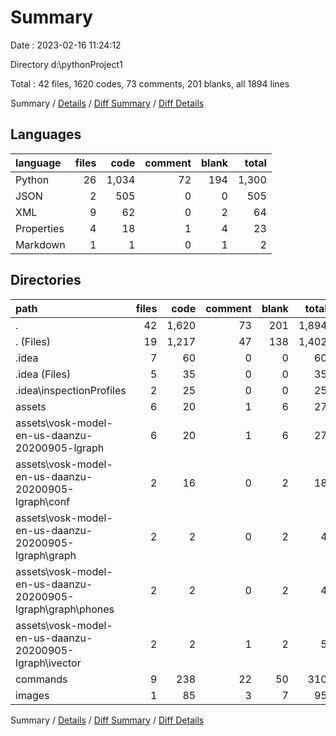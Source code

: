 # Summary

Date : 2023-02-16 11:24:12

Directory d:\\pythonProject1

Total : 42 files,  1620 codes, 73 comments, 201 blanks, all 1894 lines

Summary / [Details](details.md) / [Diff Summary](diff.md) / [Diff Details](diff-details.md)

## Languages
| language | files | code | comment | blank | total |
| :--- | ---: | ---: | ---: | ---: | ---: |
| Python | 26 | 1,034 | 72 | 194 | 1,300 |
| JSON | 2 | 505 | 0 | 0 | 505 |
| XML | 9 | 62 | 0 | 2 | 64 |
| Properties | 4 | 18 | 1 | 4 | 23 |
| Markdown | 1 | 1 | 0 | 1 | 2 |

## Directories
| path | files | code | comment | blank | total |
| :--- | ---: | ---: | ---: | ---: | ---: |
| . | 42 | 1,620 | 73 | 201 | 1,894 |
| . (Files) | 19 | 1,217 | 47 | 138 | 1,402 |
| .idea | 7 | 60 | 0 | 0 | 60 |
| .idea (Files) | 5 | 35 | 0 | 0 | 35 |
| .idea\\inspectionProfiles | 2 | 25 | 0 | 0 | 25 |
| assets | 6 | 20 | 1 | 6 | 27 |
| assets\\vosk-model-en-us-daanzu-20200905-lgraph | 6 | 20 | 1 | 6 | 27 |
| assets\\vosk-model-en-us-daanzu-20200905-lgraph\\conf | 2 | 16 | 0 | 2 | 18 |
| assets\\vosk-model-en-us-daanzu-20200905-lgraph\\graph | 2 | 2 | 0 | 2 | 4 |
| assets\\vosk-model-en-us-daanzu-20200905-lgraph\\graph\\phones | 2 | 2 | 0 | 2 | 4 |
| assets\\vosk-model-en-us-daanzu-20200905-lgraph\\ivector | 2 | 2 | 1 | 2 | 5 |
| commands | 9 | 238 | 22 | 50 | 310 |
| images | 1 | 85 | 3 | 7 | 95 |

Summary / [Details](details.md) / [Diff Summary](diff.md) / [Diff Details](diff-details.md)